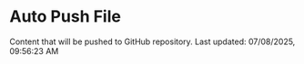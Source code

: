 # Auto Push File

Content that will be pushed to GitHub repository.
Last updated: 07/08/2025, 09:56:23 AM